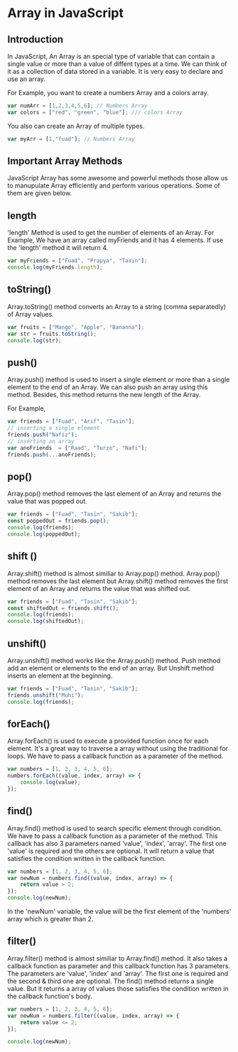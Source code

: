 # Array in JavaScript

## Introduction

In JavaScript, An Array is an special type of variable that can contain a single value or more than a value of diffent types at a time. We can think of it as a collection of data stored in a variable. It is very easy to declare and use an array.

For Example, you want to create a numbers Array and a colors array.

```JavaScript
var numArr = [1,2,3,4,5,6]; // Numbers Array
var colors = ["red", "green", "blue"]; /// colors Array
```

You also can create an Array of multiple types.

```JavaScript
var myArr = [1,"fuad"]; // Numbers Array
```

## Important Array Methods

JavaScript Array has some awesome and powerful methods those allow us to manupulate Array efficiently and perform various operations. Some of them are given below.

## length

'length' Method is used to get the number of elements of an Array. For Example, We have an array called myFriends and it has 4 elements. If use the 'length' method it will return 4.

``` JavaScript
var myFriends = ["Fuad", "Prapya", "Tasin"];
console.log(myFriends.length);
```

## toString()

Array.toString() method converts an Array to a string (comma separatedly) of Array values.

``` JavaScript
var fruits = ["Mango", "Apple", "Bananna"];
var str = fruits.toString();
console.log(str);
```

## push()

Array.push() method is used to insert a single element or more than a single element to the end of an Array. We can also push an array using this method. Besides, this method returns the new length of the Array.

For Example,

``` JavaScript
var friends = ["Fuad", "Arif", "Tasin"];
// inserting a single element
friends.push("Nafiz");
// inserting an array
var anoFriends  = ["Raad", "Turzo", "Nafi"];
friends.push(...anoFriends);
```

## pop()

Array.pop() method removes the last element of an Array and returns the value that was popped out.

```javascript
var friends = ["Fuad", "Tasin", "Sakib"];
const poppedOut = friends.pop();
console.log(friends);
console.log(poppedOut);
```

## shift ()

Array.shift() method is almost similiar to Array.pop() method. Array.pop() method removes the last element but Array.shift() method removes the first element of an Array and returns the value that was shifted out.

```javascript
var friends = ["Fuad", "Tasin", "Sakib"];
const shiftedOut = friends.shift();
console.log(friends);
console.log(shiftedOut);
```

## unshift()

Array.unshift() method works like the Array.push() method. Push method add an element or elements to the end of an array. But Unshift method inserts an element at the beginning.

```javascript
var friends = ["Fuad", "Tasin", "Sakib"];
friends.unshift("Muhi");
console.log(friends);
```

## forEach()

Array.forEach() is used to execute a provided function once for each element. It's a great way to traverse a array without using the traditional for loops. We have to pass a callback function as a parameter of the method. 

```javascript
var numbers = [1, 2, 3, 4, 5, 6];
numbers.forEach((value, index, array) => {
    console.log(value);
});
```

## find()

Array.find() method is used to search specific element through condition. We have to pass a callback function as a parameter of the method. This callback has also 3 parameters named 'value', 'index', 'array'. The first one 'value' is required and the others are optional. It will return a value that satisfies the condition written in the callback function. 

```javascript
var numbers = [1, 2, 3, 4, 5, 6];
var newNum = numbers.find((value, index, array) => {
    return value > 2;
});
console.log(newNum);
```

In the 'newNum' variable, the value will be the first element of the 'numbers' array which is greater than 2.

## filter()

Array.filter() method is almost similiar to Array.find() method. It also takes a callback function as parameter and this callback function has 3 parameters. The parameters are 'value', 'index' and 'array'. The first one is required and the second & third one are optional. The find() method returns a single value. But it returns a array of values those satisfies the condition written in the callback function's body.

``` JavaScript
var numbers = [1, 2, 3, 4, 5, 6];
var newNum = numbers.filter((value, index, array) => {
    return value <= 2;
});

console.log(newNum);
```
